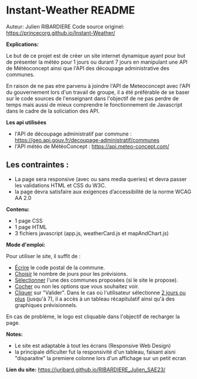 # Instant-Weather README

Auteur: Julien RIBARDIERE
Code source originel: https://princecorg.github.io/Instant-Weather/

**Explications:**   

Le but de ce projet est de créer un site internet dynamique ayant pour but de présenter la météo pour 1 jours ou durant 7 jours en manipulant une API de Météoconcept ainsi que l'API des découpage administrative des communes.

En raison de ne pas etre parvenu à joindre l'API de Meteoconcept avec l'API du gouvernement lors d'un travail de groupe, il a été préférable de se baser sur le code sources de l'enseignant dans l'objectif de ne pas perdre de temps mais aussi de mieux comprendre le fonctionnement de Javascript dans le cadre de la soliciation des API.

**Les api utilisées**
- l'API de découpage administratif par commune : https://geo.api.gouv.fr/decoupage-administratif/communes
- l'API météo de MétéoConcept : https://api.meteo-concept.com/

## Les contraintes :
- La page sera responsive (avec ou sans media queries) et devra passer les validations HTML et CSS du W3C.
- la page devra satisfaire aux exigences d’accessibilité de la norme WCAG AA 2.0

**Contenu:**
- 1 page CSS
- 1 page HTML
- 3 fichiers javascript (app.js, weatherCard.js et mapAndChart.js)

**Mode d'emploi:**

Pour utiliser le site, il suffit de :
- <u>Écrire</u> le code postal de la commune.
- <u>Choisir</u> le nombre de jours pour les prévisions.
- <u>Sélectionner</u> l'une des communes proposées (si le site le propose).
- <u>Cocher</u> ou non les options que vous souhaitez voir.
- <u>Cliquer</u> sur "Valider".
Dans le cas où l'utilisateur sélectionne <u>2 jours ou plus</u> (jusqu'à 7), il a accès à un tableau récapitulatif ainsi qu'à des graphiques prévisionnels.

En cas de problème, le logo est cliquable dans l'objectif de recharger la page.

**Notes:**
- Le site est adaptable à tout les écrans (Responsive Web Design)
- la principale dificulter fut la responsivité d'un tableau, faisant aisni "disparaitre" la premiere colonne lors d'un affichage sur un petit ecran 

**Lien du site:**
https://juribard.github.io/RIBARDIERE_Julien_SAE23/

